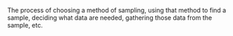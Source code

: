 The process of choosing a method of sampling, using that method to find
a sample, deciding what data are needed, gathering those data from the
sample, etc.
